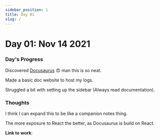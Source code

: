 ```yaml
---
sidebar_position: 1
title: Day 01
slug: /
---
```

# Day 01: Nov 14 2021

### Day's Progress

Discovered [Docusaurus](https://docusaurus.io) :heart_eyes: man this is so neat.

Made a basic doc website to host my logs.

Struggled a bit with setting up the sidebar (Always read documentation).

### Thoughts

 I think I can expand this to be like a companion notes thing.

The more exposure to React the better, as Docusaurus is build on React.

**Link to work**:

